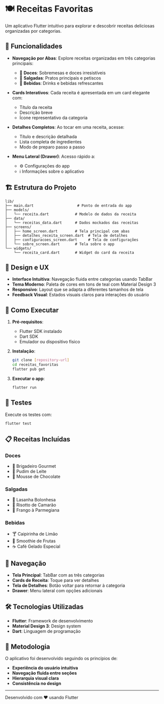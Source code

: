 # 🍽️ Receitas Favoritas

Um aplicativo Flutter intuitivo para explorar e descobrir receitas deliciosas organizadas por categorias.

## 📱 Funcionalidades

- **Navegação por Abas**: Explore receitas organizadas em três categorias principais:
  - 🧁 **Doces**: Sobremesas e doces irresistíveis
  - 🍝 **Salgadas**: Pratos principais e petiscos
  - 🥤 **Bebidas**: Drinks e bebidas refrescantes

- **Cards Interativos**: Cada receita é apresentada em um card elegante com:
  - Título da receita
  - Descrição breve
  - Ícone representativo da categoria

- **Detalhes Completos**: Ao tocar em uma receita, acesse:
  - Título e descrição detalhada
  - Lista completa de ingredientes
  - Modo de preparo passo a passo

- **Menu Lateral (Drawer)**: Acesso rápido a:
  - ⚙️ Configurações do app
  - ℹ️ Informações sobre o aplicativo

## 🏗️ Estrutura do Projeto

```
lib/
├── main.dart                    # Ponto de entrada do app
├── models/
│   └── receita.dart            # Modelo de dados da receita
├── data/
│   └── receitas_data.dart      # Dados mockados das receitas
├── screens/
│   ├── home_screen.dart        # Tela principal com abas
│   ├── detalhes_receita_screen.dart  # Tela de detalhes
│   ├── configuracoes_screen.dart     # Tela de configurações
│   └── sobre_screen.dart       # Tela sobre o app
└── widgets/
    └── receita_card.dart       # Widget do card da receita
```

## 🎨 Design e UX

- **Interface Intuitiva**: Navegação fluida entre categorias usando TabBar
- **Tema Moderno**: Paleta de cores em tons de teal com Material Design 3
- **Responsivo**: Layout que se adapta a diferentes tamanhos de tela
- **Feedback Visual**: Estados visuais claros para interações do usuário

## 🚀 Como Executar

1. **Pré-requisitos**:
   - Flutter SDK instalado
   - Dart SDK
   - Emulador ou dispositivo físico

2. **Instalação**:
   ```bash
   git clone [repository-url]
   cd receitas_favoritas
   flutter pub get
   ```

3. **Executar o app**:
   ```bash
   flutter run
   ```

## 🧪 Testes

Execute os testes com:
```bash
flutter test
```

## 📋 Receitas Incluídas

### Doces
- 🍫 Brigadeiro Gourmet
- 🍮 Pudim de Leite
- 🍰 Mousse de Chocolate

### Salgadas
- 🍝 Lasanha Bolonhesa
- 🦐 Risotto de Camarão
- 🍗 Frango à Parmegiana

### Bebidas
- 🍸 Caipirinha de Limão
- 🥤 Smoothie de Frutas
- ☕ Café Gelado Especial

## 🔄 Navegação

- **Tela Principal**: TabBar com as três categorias
- **Cards de Receita**: Toque para ver detalhes
- **Tela de Detalhes**: Botão voltar para retornar à categoria
- **Drawer**: Menu lateral com opções adicionais

## 🛠️ Tecnologias Utilizadas

- **Flutter**: Framework de desenvolvimento
- **Material Design 3**: Design system
- **Dart**: Linguagem de programação

## 📝 Metodologia

O aplicativo foi desenvolvido seguindo os princípios de:
- **Experiência do usuário intuitiva**
- **Navegação fluida entre seções**
- **Hierarquia visual clara**
- **Consistência no design**

---

Desenvolvido com ❤️ usando Flutter

